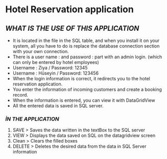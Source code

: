 # **Hotel Reservation application**


## *WHAT IS THE USE OF THIS APPLICATION*

* It is located in the file in the SQL table, and when you install it on your system, all you have to do is replace the database connection section with your own connection.
* There is a user name : and password : part with an admin login. (which can only be entered by hotel employees)
* Username : Ziya  /  Password: 12345
* Username : Hüseyin  /  Password: 123456
* When the login information is correct, it redirects you to the hotel reservation application.
* You enter the information of incoming customers and create a booking record.
* When the information is entered, you can view it with DataGridView
* All the entered data is saved in SQL server.
### *İN THE APPLICATION*

1. SAVE > Saves the data written in the textBox to the SQL server
2. VIEW > Displays the data saved on SQL on the datagridview screen
3. Clean > Clears the filled boxes
4. DELETE > Deletes the desired data from the data in SQL Server information
